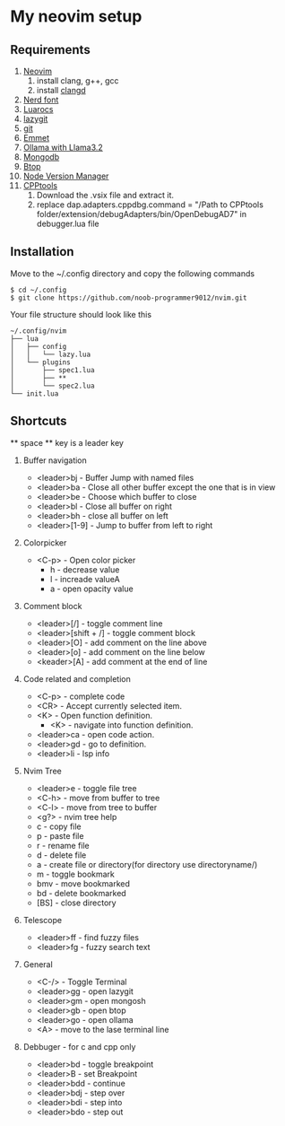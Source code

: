 # My neovim setup

## Requirements

1. [Neovim](https://github.com/neovim/neovim/blob/master/INSTALL.md)
   1. install clang, g++, gcc
   2. install [clangd](https://clangd.llvm.org/installation)
2. [Nerd font](https://www.nerdfonts.com)
3. [Luarocs](https://luarocks.org)
4. [lazygit](https://github.com/jesseduffield/lazygit?tab=readme-ov-file#installation)
5. [git](https://git-scm.com/downloads/linux)
6. [Emmet](https://github.com/olrtg/emmet-language-server)
7. [Ollama with Llama3.2](https://ollama.com)
8. [Mongodb](https://www.mongodb.com/docs/mongodb-shell/install)
9. [Btop](https://github.com/aristocratos/btop)
10. [Node Version Manager](https://github.com/nvm-sh/nvm?tab=readme-ov-file#installing-and-updating)
11. [CPPtools](https://github.com/microsoft/vscode-cpptools/releases)
    1. Download the .vsix file and extract it.
    2. replace dap.adapters.cppdbg.command = "/Path to CPPtools folder/extension/debugAdapters/bin/OpenDebugAD7" in debugger.lua file

## Installation

Move to the ~/.config directory and copy the following commands

```
$ cd ~/.config
$ git clone https://github.com/noob-programmer9012/nvim.git
```

Your file structure should look like this

```
~/.config/nvim
├── lua
│   ├── config
│   │   └── lazy.lua
│   └── plugins
│       ├── spec1.lua
│       ├── **
│       └── spec2.lua
└── init.lua
```

## Shortcuts

** space ** key is a leader key

1. Buffer navigation

   - \<leader\>bj - Buffer Jump with named files
   - \<leader\>ba - Close all other buffer except the one that is in view
   - \<leader\>be - Choose which buffer to close
   - \<leader\>bl - Close all buffer on right
   - \<leader\>bh - close all buffer on left
   - \<leader\>[1-9] - Jump to buffer from left to right

2. Colorpicker

   - \<C-p\> - Open color picker
     - h - decrease value
     - l - increade valueA
     - a - open opacity value

3. Comment block

   - \<leader\>[/] - toggle comment line
   - \<leader\>[shift + /] - toggle comment block
   - \<leader\>[O] - add comment on the line above
   - \<leader\>[o] - add comment on the line below
   - \<keader\>[A] - add comment at the end of line

4. Code related and completion

   - \<C-p\> - complete code
   - \<CR\> - Accept currently selected item.
   - \<K\> - Open function definition.
     - \<K\> - navigate into function definition.
   - \<leader\>ca - open code action.
   - \<leader\>gd - go to definition.
   - \<leader\>li - lsp info

5. Nvim Tree

   - \<leader\>e - toggle file tree
   - \<C-h\> - move from buffer to tree
   - \<C-l\> - move from tree to buffer
   - \<g?\> - nvim tree help
   - c - copy file
   - p - paste file
   - r - rename file
   - d - delete file
   - a - create file or directory(for directory use directoryname/)
   - m - toggle bookmark
   - bmv - move bookmarked
   - bd - delete bookmarked
   - [BS] - close directory

6. Telescope

   - \<leader\>ff - find fuzzy files
   - \<leader\>fg - fuzzy search text

7. General

   - \<C-/\> - Toggle Terminal
   - \<leader\>gg - open lazygit
   - \<leader\>gm - open mongosh
   - \<leader\>gb - open btop
   - \<leader\>go - open ollama
   - \<A\> - move to the lase terminal line

8. Debbuger - for c and cpp only
   - \<leader\>bd - toggle breakpoint
   - \<leader\>B - set Breakpoint
   - \<leader\>bdd - continue
   - \<leader\>bdj - step over
   - \<leader\>bdi - step into
   - \<leader\>bdo - step out
